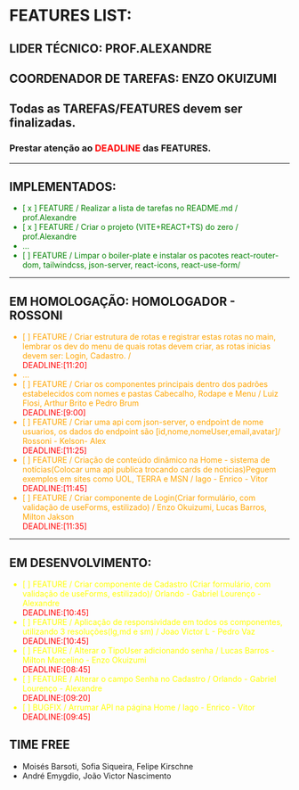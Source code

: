 # FEATURES LIST:

## LIDER TÉCNICO: PROF.ALEXANDRE
## COORDENADOR DE TAREFAS: ENZO OKUIZUMI

## Todas as TAREFAS/FEATURES devem ser finalizadas.
### Prestar atenção ao <span style="color:red">DEADLINE</span> das FEATURES. 

---
## IMPLEMENTADOS:
<ul style="color:green">
<li>[ x ] FEATURE / Realizar a lista de tarefas no README.md / prof.Alexandre </li>
<li>[ x ] FEATURE / Criar o projeto (VITE+REACT+TS) do zero / prof.Alexandre </li>
	<li> ...</li>
<li>[   ] FEATURE / Limpar o boiler-plate e instalar os pacotes react-router-dom, tailwindcss, json-server, react-icons, react-use-form/  </li>
</ul>

---
## EM HOMOLOGAÇÃO: HOMOLOGADOR - ROSSONI
<ul style="color:orange">
<li>[  ] FEATURE / Criar estrutura de rotas e registrar estas rotas no main, lembrar os dev do menu de quais rotas devem criar, as rotas inicias devem ser: Login, Cadastro. /  </li><span style="color:red">DEADLINE:[11:20]</span>

   <li> ...</li>
<li>[   ] FEATURE / Criar os componentes principais dentro dos padrões estabelecidos com nomes e pastas Cabecalho, Rodape e Menu /  Luiz Flosi, Arthur Brito e Pedro Brum  </li><span style="color:red">DEADLINE:[9:00]</span>
<li>[   ] FEATURE / Criar uma api com json-server, o endpoint de nome usuarios, os dados do endpoint são [id,nome,nomeUser,email,avatar]/ Rossoni - Kelson- Alex  </li><span style="color:red">DEADLINE:[11:25]</span>
<li>[   ] FEATURE / Criação de conteúdo dinâmico na Home - sistema de notícias(Colocar uma api publica trocando cards de noticias)Peguem exemplos em sites como UOL, TERRA e MSN /  Iago - Enrico - Vitor   </li><span style="color:red">DEADLINE:[11:45]</span>
<li>[   ] FEATURE / Criar componente de Login(Criar formulário, com validação de useForms, estilizado) /  Enzo Okuizumi, Lucas Barros, Milton Jakson
    </li><span style="color:red">DEADLINE:[11:35]</span>
</ul>

---
## EM DESENVOLVIMENTO:
<ul style="color:yellow">
<li>[   ] FEATURE / Criar componente de Cadastro (Criar formulário, com validação de useForms, estilizado)/  Orlando - Gabriel Lourenço - Alexandre </li><span style="color:red">DEADLINE:[10:45]</span>
<li>[   ] FEATURE / Aplicação de responsividade em todos os componentes, utilizando 3 resoluções(lg,md e sm) / Joao Victor L - Pedro Vaz </li><span style="color:red">DEADLINE:[10:45]</span>
<li>[   ] FEATURE / Alterar o TipoUser adicionando senha  / Lucas Barros - Milton Marcelino - Enzo Okuizumi</li><span style="color:red">DEADLINE:[08:45]</span>
<li>[   ] FEATURE / Alterar o campo Senha no Cadastro  / Orlando - Gabriel Lourenço - Alexandre</li><span style="color:red">DEADLINE:[09:20]</span>
<li>[   ] BUGFIX / Arrumar API na página Home / Iago - Enrico - Vitor</li><span style="color:red">DEADLINE:[09:45]</span>
</ul>


## TIME FREE

- Moisés Barsoti, Sofia Siqueira, Felipe Kirschne
- André Emygdio, João Victor Nascimento 